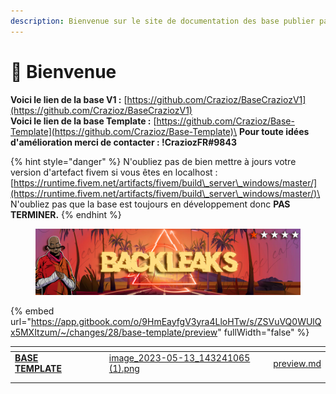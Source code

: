```yaml
---
description: Bienvenue sur le site de documentation des base publier par moi et Sylver.
---
```


# 👋 Bienvenue

**Voici le lien de la base V1 :** [https://github.com/Crazioz/BaseCraziozV1](https://github.com/Crazioz/BaseCraziozV1) \
**Voici le lien de la base Template :** [https://github.com/Crazioz/Base-Template](https://github.com/Crazioz/Base-Template)\
**Pour toute idées d'amélioration merci de contacter : !CraziozFR#9843**

{% hint style="danger" %}
N'oubliez pas de bien mettre à jours votre version d'artefact fivem si vous êtes en localhost : [https://runtime.fivem.net/artifacts/fivem/build\_server\_windows/master/](https://runtime.fivem.net/artifacts/fivem/build\_server\_windows/master/)\
\
N'oubliez pas que la base est toujours en développement donc **PAS TERMINER.**
{% endhint %}

<figure><img src=".gitbook/assets/backleaks.png" alt=""><figcaption></figcaption></figure>

{% embed url="https://app.gitbook.com/o/9HmEayfgV3yra4LloHTw/s/ZSVuVQ0WUlQx5MXItzum/~/changes/28/base-template/preview" fullWidth="false" %}

<table data-view="cards"><thead><tr><th></th><th></th><th></th><th data-hidden data-card-cover data-type="files"></th><th data-hidden data-card-target data-type="content-ref"></th></tr></thead><tbody><tr><td>       <a data-footnote-ref href="#user-content-fn-1"><strong>BASE TEMPLATE</strong></a></td><td></td><td></td><td><a href=".gitbook/assets/image_2023-05-13_143241065 (1).png">image_2023-05-13_143241065 (1).png</a></td><td><a href="base-template/preview.md">preview.md</a></td></tr><tr><td></td><td></td><td></td><td></td><td></td></tr><tr><td></td><td></td><td></td><td></td><td></td></tr></tbody></table>



[^1]: 
